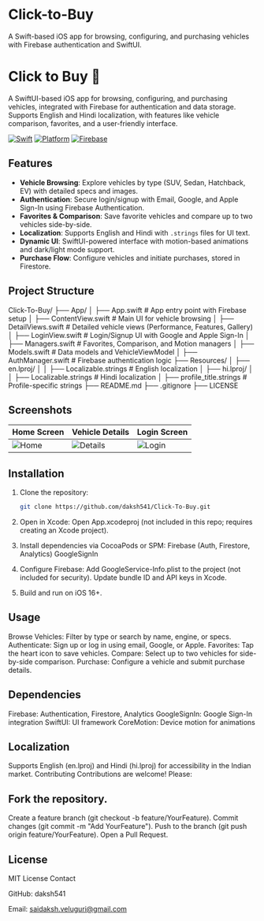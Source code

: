 # Click-to-Buy
A Swift-based iOS app for browsing, configuring, and purchasing vehicles with Firebase authentication and SwiftUI.

#  Click to Buy 🚗

A SwiftUI-based iOS app for browsing, configuring, and purchasing   vehicles, integrated with Firebase for authentication and data storage. Supports English and Hindi localization, with features like vehicle comparison, favorites, and a user-friendly interface.

[![Swift](https://img.shields.io/badge/Swift-5.7-orange)](https://swift.org)
[![Platform](https://img.shields.io/badge/Platform-iOS%2016+-blue)](https://www.apple.com/ios)
[![Firebase](https://img.shields.io/badge/Firebase-Auth%20%7C%20Firestore-yellow)](https://firebase.google.com)

## Features
- **Vehicle Browsing**: Explore   vehicles by type (SUV, Sedan, Hatchback, EV) with detailed specs and images.
- **Authentication**: Secure login/signup with Email, Google, and Apple Sign-In using Firebase Authentication.
- **Favorites & Comparison**: Save favorite vehicles and compare up to two vehicles side-by-side.
- **Localization**: Supports English and Hindi with `.strings` files for UI text.
- **Dynamic UI**: SwiftUI-powered interface with motion-based animations and dark/light mode support.
- **Purchase Flow**: Configure vehicles and initiate purchases, stored in Firestore.

## Project Structure
Click-To-Buy/
├── App/
│   ├── App.swift        # App entry point with Firebase setup
│   ├── ContentView.swift       # Main UI for vehicle browsing
│   ├── DetailViews.swift       # Detailed vehicle views (Performance, Features, Gallery)
│   ├── LoginView.swift         # Login/Signup UI with Google and Apple Sign-In
│   ├── Managers.swift          # Favorites, Comparison, and Motion managers
│   ├── Models.swift            # Data models and VehicleViewModel
│   ├── AuthManager.swift       # Firebase authentication logic
├── Resources/
│   ├── en.lproj/
│   │   ├── Localizable.strings # English localization
│   ├── hi.lproj/
│   │   ├── Localizable.strings # Hindi localization
│   ├── profile_title.strings   # Profile-specific strings
├── README.md
├── .gitignore
├── LICENSE


## Screenshots
| Home Screen | Vehicle Details | Login Screen |
|-------------|-----------------|--------------|
| ![Home](  ) | ![Details]() | ![Login]() |

## Installation
1. Clone the repository:
   ```bash
   git clone https://github.com/daksh541/Click-To-Buy.git
2. Open in Xcode: Open App.xcodeproj (not included in this repo; requires creating an Xcode project).
3. Install dependencies via CocoaPods or SPM:
Firebase (Auth, Firestore, Analytics)
GoogleSignIn

4. Configure Firebase:
Add GoogleService-Info.plist to the project (not included for security).
Update bundle ID and API keys in Xcode.

5. Build and run on iOS 16+.
   
## Usage

Browse Vehicles: Filter by type or search by name, engine, or specs.
Authenticate: Sign up or log in using email, Google, or Apple.
Favorites: Tap the heart icon to save vehicles.
Compare: Select up to two vehicles for side-by-side comparison.
Purchase: Configure a vehicle and submit purchase details.

## Dependencies

Firebase: Authentication, Firestore, Analytics
GoogleSignIn: Google Sign-In integration
SwiftUI: UI framework
CoreMotion: Device motion for animations

## Localization
Supports English (en.lproj) and Hindi (hi.lproj) for accessibility in the Indian market.
Contributing
Contributions are welcome! Please:

## Fork the repository.
Create a feature branch (git checkout -b feature/YourFeature).
Commit changes (git commit -m "Add YourFeature").
Push to the branch (git push origin feature/YourFeature).
Open a Pull Request.

## License
MIT License
Contact

GitHub: daksh541

Email: saidaksh.veluguri@gmail.com
